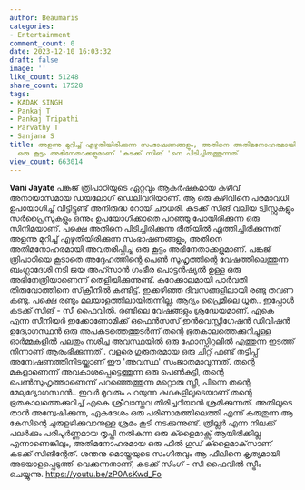 ```yaml
---
author: Beaumaris
categories:
- Entertainment
comment_count: 0
date: 2023-12-10 16:03:32
draft: false
image: ''
like_count: 51248
share_count: 17528
tags:
- KADAK SINGH
- Pankaj T
- Pankaj Tripathi
- Parvathy T
- Sanjana S
title: അളന്നു മുറിച്ച് എഴുതിയിരിക്കുന്ന സംഭാഷണങ്ങളും, അതിനെ അതിമനോഹരമായി അവതരിപ്പിച്ച
  ഒരു കൂട്ടം അഭിനേതാക്കളുമാണ് 'കടക്ക് സിങ് 'നെ പിടിച്ചിരുത്തുന്നത്
view_count: 663014
---
```


**Vani Jayate** പങ്കജ് ത്രിപാഠിയുടെ ഏറ്റവും ആകർഷകമായ കഴിവ് അനായാസമായ ഡയലോഗ് ഡെലിവറിയാണ്. ആ ഒരു കഴിവിനെ പരമാവധി ഉപയോഗിച്ച് വിട്ടിട്ടുണ്ട് അനിരുദ്ധ റോയ് ചൗധരി. കടക്ക് സിങ് വലിയ ട്വിസ്റ്റുകളും സർപ്രൈസുകളും ഒന്നും ഉപയോഗിക്കാതെ പറഞ്ഞു പോയിരിക്കുന്ന ഒരു സിനിമയാണ്. പക്ഷെ അതിനെ പിടിച്ചിരിക്കുന്ന രീതിയിൽ എത്തിച്ചിരിക്കുന്നത് അളന്നു മുറിച്ച് എഴുതിയിരിക്കുന്ന സംഭാഷണങ്ങളും, അതിനെ അതിമനോഹരമായി അവതരിപ്പിച്ച ഒരു കൂട്ടം അഭിനേതാക്കളുമാണ്. പങ്കജ് ത്രിപാഠിയെ കൂടാതെ അദ്ദേഹത്തിന്റെ പെൺ സുഹൃത്തിന്റെ വേഷത്തിലെത്തുന്ന ബംഗ്ലാദേശി നടി ജയ അഹ്സാൻ ഗംഭീര പൊട്ടൻഷ്യൽ ഉള്ള ഒരു അഭിനേത്രിയാണെന്ന് തെളിയിക്കുന്നുണ്ട്. കുറേക്കാലമായി പാർവതി തിരുവോത്തിനെ സ്‌ക്രീനിൽ കണ്ടിട്ട്. ഇക്കഴിഞ്ഞ ദിവസങ്ങളിലായി രണ്ടു തവണ കണ്ടു. പക്ഷെ രണ്ടും മലയാളത്തിലായിരുന്നില്ല. ആദ്യം പ്രൈമിലെ ധൂത.. ഇപ്പോൾ കടക്ക് സിങ് - സീ ഫൈവിൽ. രണ്ടിലെ വേഷങ്ങളും ശ്രദ്ധേയമാണ്. എകെ എന്ന സീനിയർ ഇക്കോണോമിക്ക് ഒഫെൻസസ് ഇൻവെസ്റ്റിഗേഷൻ ഡിവിഷൻ ഉദ്യോഗസ്ഥൻ ഒരു അപകടത്തെത്തുടർന്ന് തന്റെ ഭൂതകാലത്തെക്കുറിച്ചുള്ള ഓർമ്മകളിൽ പലതും നശിച്ച അവസ്ഥയിൽ ഒരു ഹോസ്പിറ്റലിൽ എത്തുന്ന ഇടത്ത് നിന്നാണ് ആരംഭിക്കുന്നത് . വളരെ ഗുരുതരമായ ഒരു ചിറ്റ് ഫണ്ട് തട്ടിപ്പ് അന്വേഷണത്തിനിടയ്ക്കാണ് ഈ 'അവസ്ഥ' സംജാതമാവുന്നത്. തന്റെ മകളാണെന്ന് അവകാശപ്പെട്ടെത്തുന്ന ഒരു പെൺകുട്ടി, തന്റെ പെൺസുഹൃത്താണെന്ന് പറഞ്ഞെത്തുന്ന മറ്റൊരു സ്ത്രീ, പിന്നെ തന്റെ മേലുദ്യോഗസ്ഥൻ.. ഇവർ മൂവരും പറയുന്ന കഥകളിലൂടെയാണ് തന്റെ ഭൂതകാലത്തെക്കുറിച്ച് എകെ ശ്രീവാസ്തവ തിരിച്ചറിയാൻ ശ്രമിക്കുന്നത്. അതിലൂടെ താൻ അന്വേഷിക്കുന്ന, ഏകദേശം ഒരു പരിണാമത്തിലെത്തി എന്ന് കരുതുന്ന ആ കേസിന്റെ ചുരുളഴിക്കുവാനുള്ള ശ്രമം കൂടി നടക്കുന്നുണ്ട്. ത്രില്ലർ എന്ന നിലക്ക് പലർക്കും പരിപൂർണ്ണമായ തൃപ്തി നൽകുന്ന ഒരു ക്ളൈമാക്സ് ആയിരിക്കില്ല എന്നാണെങ്കിലും, അതിമനോഹരമായ ഒരു ഫീൽ ഗുഡ് ക്ളൈമാക്‌സാണ് കടക്ക് സിങിന്റേത്. ശന്തനു മൊയ്ത്രയുടെ സംഗീതവും ആ ഫീലിനെ കൃത്യമായി അടയാളപ്പെടുത്തി വെക്കുന്നതാണ്, കടക്ക് സിംഗ് - സീ ഫൈവിൽ സ്ട്രീം ചെയ്യുന്നു. https://youtu.be/zP0AsKwd_Fo
